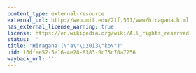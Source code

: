 ```yaml
---
content_type: external-resource
external_url: http://web.mit.edu/21f.501/www/hiragana.html
has_external_license_warning: true
license: https://en.wikipedia.org/wiki/All_rights_reserved
status: ''
title: "Hiragana (\"a\"\u2013\"ko\")"
uid: 16dfee52-5e16-4e28-8383-0c75c70a7256
wayback_url: ''
---
```

